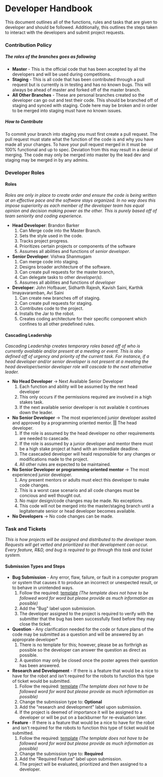 # Developer Handbook
This document outlines all of the functions, rules and tasks that are given to developer and should be followed. Additionally, this outlines the steps taken to interact with the developers and submit project requests.

### Contribution Policy 
##### The roles of the branches goes as following

- **Master** - This is the official code that has been accepted by all the developers and will be used during competitions.
- **Staging** - This is all code that has been contributed through a pull request but is currently is in testing and has no known bugs. This will always be ahead of master and forked off of the master branch.
- **All Other Branches** - These are personal branches created so the developer can go out and test their code. This should be branched off of staging and synced with staging. Code here may be broken and in order to be merged into staging must have no known issues.

##### How to Contribute
To commit your branch into staging you must first create a pull request. The pull request must state what the function of the code is and why you have made all your changes. To have your pull request merged in it must be 100% functional and up to spec. Deviation from this may result in a denial of merging. The code may only be merged into master by the lead dev and staging may be merged in by any admins. 

### Developer Roles
#### Roles
*Roles are only in place to create order and ensure the code is being written at an effective pace and the software stays organized. In no way does this impose superiority as each member of the developer team has equal opinion and decision making power as the other. This is purely based off of team seniority and coding experience.* 

- **Head Developer**: Brandon Barker
  1. Can Merge code into the Master Branch.
  2. Sets the style used in the code.
  3. Tracks project progress.
  4. Prioritizes certain projects or components of the software
  5. Assumes all abilities and functions of *senior developer*.
- **Senior Developer**: Vishwa Shanmugam
  1. Can merge code into staging.
  2. Designs broader architecture of the software.
  3. Can create pull requests for the master branch,
  4. Can delegate tasks to other *developer(s)*.
  5. Assumes all abilities and functions of *developer*
- **Developer**: John Hofbauer, Sidharth Rajesh, Kavish Saini, Karthik Imayavaramban, Avi Saini
  1. Can create new branches off of staging.
  2. Can create pull requests for staging.
  3. Contributes code to the project.
  4. Installs the Jar to the robot.
  5. Creates coding architecture for their specific component which confines to all other predefined rules.

#### Cascading Leadership
*Cascading Leadership creates temporary roles based off of who is currently available and/or present at a meeting or event. This is also defined off of urgency and priority of the current task. For instance, if a head developer and/or senior developer is not present at a meeting the head developer/senior developer role will cascade to the next alternative leader.*

- **No Head Developer** → Next Available Senior Developer
  1. Each function and ability will be assumed by the next head developer
  2. This only occurs if the permissions required are involved in a high stakes task.
  3. If the next available senior developer is not available it continues down the leader.
- **No Senior Developer** → The most experienced junior developer assited and approved by a programming oriented mentor. **||** The head developer.
  1. If the role is assumed by the head developer no other requirements are needed to casecade.
  2. If the role is assumed by a junior developer and mentor there must be a high stake project at hand with an immediate deadline.
  3. The casecaded developer will heald responsible for any changes or modifications made to the project.
  4. All other rules are expected to be maintained.
- **No Senior Developer or programming oriented mentor** → The most experienced junior developer.
  1. Any present mentors or adults must elect this developer to make code changes.
  2. This is a worst case scenario and all code changes must be concious and well thought out.
  3. No major design/code changes may be made. No exceptions.
  4. This code will not be merged into the master/staging branch until a legitatemate senior or head developer becomes available.
 - **No Developers** → No code changes can be made.
 
### Task and Tickets
*This is how projects will be assigned and distributed to the developer team. Requests will get vetted and prioritized so that development can occur. Every feature, R&D, and bug is required to go through this task and ticket system.*

#### Submission Types and Steps
- **Bug Submission** - Any error, flaw, failure, or fault in a computer program or system that causes it to produce an incorrect or unexpected result, or to behave in unintended ways. 
  1. Follow the required: [template](https://github.com/OutoftheBoxFTC/DeveloperHandbook/blob/master/templates/bug.md) *(The template does not have to be followed word for word but please provide as much information as possible)* 
  2. Add the "Bug" label upon submission.
  3. The developer assigned to the project is required to verify with the submitter that the bug has been successfully fixed before they may close the ticket.
- **Question** - Any clarification needed for the code or future plans of the code may be submitted as a question and will be answered by an approprate developer*
  1. There is no template for this; however, please be as forthrigh as possible  so the developer can answer the question as direct as possible.
  2. A question may only be closed once the poster agrees their question has been answered.
- **Research and Development** - If there is a feature that would be a nice to have for the robot and isn't required for the robots to function this type of ticket would be submitted.
  1. Follow the required: [template](https://github.com/OutoftheBoxFTC/DeveloperHandbook/blob/master/templates/feature.md) *(The template does not have to be followed word for word but please provide as much information as possible)* 
  2. Change the submission type to: **Optional**
  3. Add the "research and development" label upon submission.
  4. If the project is deemed of importance it will be assigned to a developer or will be put on a backburner for re-evaluation later.
- **Feature** - If there is a feature that would be a nice to have for the robot and isn't required for the robots to function this type of ticket would be submitted.
  1. Follow the required: [template](https://github.com/OutoftheBoxFTC/DeveloperHandbook/blob/master/templates/feature.md) *(The template does not have to be followed word for word but please provide as much information as possible)*
  2. Change the submission type to: **Required**
  3. Add the "Required Feature" label upon submission.
  4. The project will be evaluated, prioritized and then assigned to a developer.